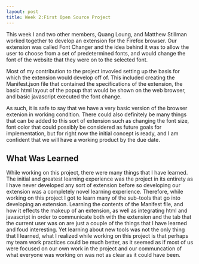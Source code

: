 ```yaml
---
layout: post
title: Week 2:First Open Source Project
---
```


This week I and two other members, Quang Loung, and Matthew Stillman worked together to develop an extension for the Firefox browser.
Our extension was called Font Changer and the idea behind it was to allow the user to choose from a set of predetermined fonts, and would change the font of the website that they were on to the selected font.

Most of my contribution to the project invovled setting up the basis for which the extension would develop off of. This included creating the Manifest.json file that contained the specifications of the extension, the basic html layout of the popup that would be shown on the web browser, and basic javascript executed the font change. 

As such, it is safe to say that we have a very basic version of the browser extenion in working condition. There could also definitely be many things that can be added to this sort of extension such as changing the font size, font color that could possibly be considered as future goals for implementation, but for right now the initial concept is ready, and I am confident that we will have a working product by the due date. 

## What Was Learned

While working on this project, there were many things that I have learned. The initial and greatest learning experience was the project in its entirety as I have never developed any sort of extension before so developing our extension was a completely novel learning experience. 
Therefore, while working on this project I got to learn many of the sub-tools that go into developing an extension. Learning the contents of the Manifest file, and how it effects the makeup of an extension, as well as integrating html and javascript in order to communicate both with the extension and the tab that the current user was on are just a couple of the things that I have learned and foud interesting.  Yet learning about new tools was not the only thing that I learned, what I realized while working on this project is that perhaps my team work practices could be much better, as it seemed as if most of us were focused on our own work in the project and our communcation of what everyone was working on was not as clear as it could have been. 
